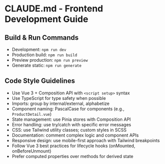 # CLAUDE.md - Frontend Development Guide

## Build & Run Commands
- Development: `npm run dev`
- Production build: `npm run build`
- Preview production: `npm run preview`
- Generate static: `npm run generate`

## Code Style Guidelines
- Use Vue 3 + Composition API with `<script setup>` syntax
- Use TypeScript for type safety when possible
- Imports: group by internal/external, alphabetize
- Component naming: PascalCase for components (e.g., `ProductDetail.vue`)
- State management: use Pinia stores with Composition API
- Error handling: use try/catch with specific error messages
- CSS: use Tailwind utility classes; custom styles in SCSS
- Documentation: comment complex logic and component APIs
- Responsive design: use mobile-first approach with Tailwind breakpoints
- Follow Vue 3 best practices for lifecycle hooks (onMounted, onBeforeUnmount)
- Prefer computed properties over methods for derived state